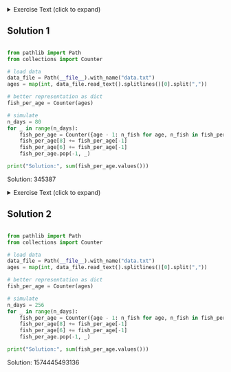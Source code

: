 <details><summary>Exercise Text (click to expand)</summary>

<article class="day-desc"><h2>--- Day 6: Lanternfish ---</h2><p>The sea floor is getting steeper. Maybe the sleigh keys got carried this way?</p>
<p>A massive school of glowing <a href="https://en.wikipedia.org/wiki/Lanternfish" target="_blank">lanternfish</a> swims past. They must spawn quickly to reach such large numbers - maybe <em>exponentially</em> quickly? You should model their growth rate to be sure.</p>
<p>Although you know nothing about this specific species of lanternfish, you make some guesses about their attributes. Surely, <span title="I heard you like lanternfish.">each lanternfish creates a new lanternfish</span> once every <em>7</em> days.</p>
<p>However, this process isn't necessarily synchronized between every lanternfish - one lanternfish might have 2 days left until it creates another lanternfish, while another might have 4. So, you can model each fish as a single number that represents <em>the number of days until it creates a new lanternfish</em>.</p>
<p>Furthermore, you reason, a <em>new</em> lanternfish would surely need slightly longer before it's capable of producing more lanternfish: two more days for its first cycle.</p>
<p>So, suppose you have a lanternfish with an internal timer value of <code>3</code>:</p>
<ul>
<li>After one day, its internal timer would become <code>2</code>.</li>
<li>After another day, its internal timer would become <code>1</code>.</li>
<li>After another day, its internal timer would become <code>0</code>.</li>
<li>After another day, its internal timer would reset to <code>6</code>, and it would create a <em>new</em> lanternfish with an internal timer of <code>8</code>.</li>
<li>After another day, the first lanternfish would have an internal timer of <code>5</code>, and the second lanternfish would have an internal timer of <code>7</code>.</li>
</ul>
<p>A lanternfish that creates a new fish resets its timer to <code>6</code>, <em>not <code>7</code></em> (because <code>0</code> is included as a valid timer value). The new lanternfish starts with an internal timer of <code>8</code> and does not start counting down until the next day.</p>
<p>Realizing what you're trying to do, the submarine automatically produces a list of the ages of several hundred nearby lanternfish (your puzzle input). For example, suppose you were given the following list:</p>
<pre><code>3,4,3,1,2</code></pre>
<p>This list means that the first fish has an internal timer of <code>3</code>, the second fish has an internal timer of <code>4</code>, and so on until the fifth fish, which has an internal timer of <code>2</code>. Simulating these fish over several days would proceed as follows:</p>
<pre><code>Initial state: 3,4,3,1,2
After  1 day:  2,3,2,0,1
After  2 days: 1,2,1,6,0,8
After  3 days: 0,1,0,5,6,7,8
After  4 days: 6,0,6,4,5,6,7,8,8
After  5 days: 5,6,5,3,4,5,6,7,7,8
After  6 days: 4,5,4,2,3,4,5,6,6,7
After  7 days: 3,4,3,1,2,3,4,5,5,6
After  8 days: 2,3,2,0,1,2,3,4,4,5
After  9 days: 1,2,1,6,0,1,2,3,3,4,8
After 10 days: 0,1,0,5,6,0,1,2,2,3,7,8
After 11 days: 6,0,6,4,5,6,0,1,1,2,6,7,8,8,8
After 12 days: 5,6,5,3,4,5,6,0,0,1,5,6,7,7,7,8,8
After 13 days: 4,5,4,2,3,4,5,6,6,0,4,5,6,6,6,7,7,8,8
After 14 days: 3,4,3,1,2,3,4,5,5,6,3,4,5,5,5,6,6,7,7,8
After 15 days: 2,3,2,0,1,2,3,4,4,5,2,3,4,4,4,5,5,6,6,7
After 16 days: 1,2,1,6,0,1,2,3,3,4,1,2,3,3,3,4,4,5,5,6,8
After 17 days: 0,1,0,5,6,0,1,2,2,3,0,1,2,2,2,3,3,4,4,5,7,8
After 18 days: 6,0,6,4,5,6,0,1,1,2,6,0,1,1,1,2,2,3,3,4,6,7,8,8,8,8
</code></pre>
<p>Each day, a <code>0</code> becomes a <code>6</code> and adds a new <code>8</code> to the end of the list, while each other number decreases by 1 if it was present at the start of the day.</p>
<p>In this example, after 18 days, there are a total of <code>26</code> fish. After 80 days, there would be a total of <code><em>5934</em></code>.</p>
<p>Find a way to simulate lanternfish. <em>How many lanternfish would there be after 80 days?</em></p>
</article>

</details>

## Solution 1

```python

from pathlib import Path
from collections import Counter

# load data
data_file = Path(__file__).with_name("data.txt")
ages = map(int, data_file.read_text().splitlines()[0].split(","))

# better representation as dict
fish_per_age = Counter(ages)

# simulate
n_days = 80
for _ in range(n_days):
    fish_per_age = Counter({age - 1: n_fish for age, n_fish in fish_per_age.items()})
    fish_per_age[8] += fish_per_age[-1]
    fish_per_age[6] += fish_per_age[-1]
    fish_per_age.pop(-1, _)

print("Solution:", sum(fish_per_age.values()))


```

Solution: 345387


<details><summary>Exercise Text (click to expand)</summary>

<article class="day-desc"><h2 id="part2">--- Part Two ---</h2><p>Suppose the lanternfish live forever and have unlimited food and space. Would they take over the entire ocean?</p>
<p>After 256 days in the example above, there would be a total of <code><em>26984457539</em></code> lanternfish!</p>
<p><em>How many lanternfish would there be after 256 days?</em></p>
</article>

</details>

## Solution 2

```python

from pathlib import Path
from collections import Counter

# load data
data_file = Path(__file__).with_name("data.txt")
ages = map(int, data_file.read_text().splitlines()[0].split(","))

# better representation as dict
fish_per_age = Counter(ages)

# simulate
n_days = 256
for _ in range(n_days):
    fish_per_age = Counter({age - 1: n_fish for age, n_fish in fish_per_age.items()})
    fish_per_age[8] += fish_per_age[-1]
    fish_per_age[6] += fish_per_age[-1]
    fish_per_age.pop(-1, _)

print("Solution:", sum(fish_per_age.values()))


```

Solution: 1574445493136
